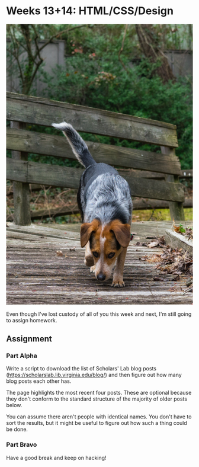# Weeks 13+14: HTML/CSS/Design

![assets/hazel_sniff.jpg](assets/hazel_sniff.jpg)

Even though I've lost custody of all of you this week and next, I'm still going to assign homework.

## Assignment
### Part Alpha

Write a script to download the list of Scholars' Lab blog posts (https://scholarslab.lib.virginia.edu/blog/) and then figure out how many blog posts each other has.

The page highlights the most recent four posts. These are optional because they don't conform to the standard structure of the majority of older posts below.

You can assume there aren't people with identical names. You don't have to sort the results, but it might be useful to figure out how such a thing could be done. 

### Part Bravo
Have a good break and keep on hacking! 